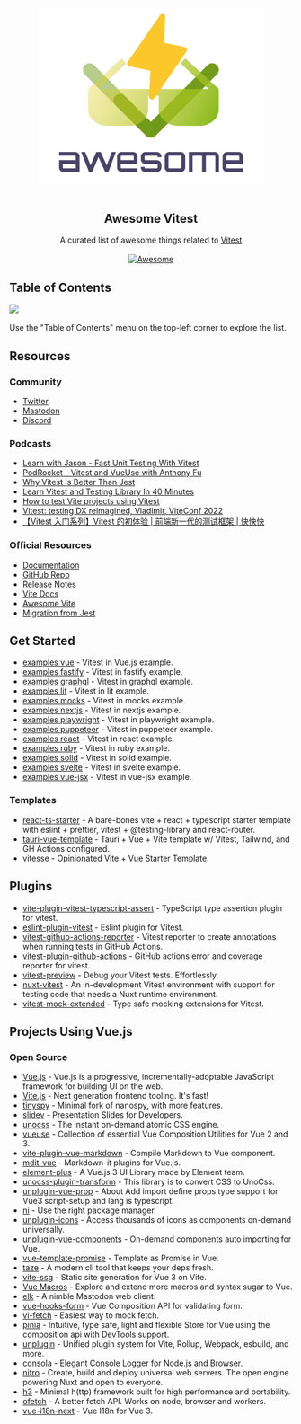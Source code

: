 <!--lint disable awesome-heading awesome-github awesome-toc double-link -->

<p align="center">
  <br>
  <img width="400" src="./assets/logo.svg" alt="logo of awesome-vitest repository">
  <br>
  <br>
</p>

<h2 align='center'>Awesome Vitest</h2>

<p align='center'>
A curated list of awesome things related to <a href='https://github.com/vitest-dev/vitest'>Vitest</a>
<br><br>

<a href='https://github.com/sindresorhus/awesome'>
<img src='https://cdn.rawgit.com/sindresorhus/awesome/d7305f38d29fed78fa85652e3a63e154dd8e8829/media/badge.svg' alt='Awesome'>
</a>
</p>

<!--lint ignore-->

## Table of Contents

<img src="https://user-images.githubusercontent.com/11247099/112722104-819b8a80-8f42-11eb-82f5-dfc2dd5d8a77.png" height="32" />

Use the "Table of Contents" menu on the top-left corner to explore the list.

## Resources

### Community

- [Twitter](https://twitter.com/vitest_dev)
- [Mastodon](https://elk.zone/m.webtoo.ls/@vitest)
- [Discord](https://chat.vitest.dev/)

### Podcasts

- [Learn with Jason - Fast Unit Testing With Vitest](https://www.learnwithjason.dev/fast-unit-testing-with-vitest)
- [PodRocket - Vitest and VueUse with Anthony Fu](https://twitter.com/PodRocketpod/status/1568267996652601347)
- [Why Vitest Is Better Than Jest](https://www.youtube.com/watch?v=7f-71kYhK00)
- [Learn Vitest and Testing Library In 40 Minutes](https://www.youtube.com/watch?v=FJRuG85tXV0)
- [How to test Vite projects using Vitest](https://www.youtube.com/watch?v=rBdGDiwVyes)
- [Vitest: testing DX reimagined, Vladimir, ViteConf 2022](https://www.youtube.com/watch?v=oB553Noerlc)
- [【Vitest 入门系列】Vitest 的初体验 | 前端新一代的测试框架 | 快快快](https://www.bilibili.com/video/BV1mg41167VX/?vd_source=0233b34ff2aaf46322241da1201a50b9)

### Official Resources

- [Documentation](https://vitest.dev/)
- [GitHub Repo](https://github.com/vitest-dev/vitest)
- [Release Notes](https://github.com/vitest-dev/vitest/releases)
- [Vite Docs](https://vitejs.dev/)
- [Awesome Vite](https://github.com/vitejs/awesome-vite)
- [Migration from Jest](https://vitest.dev/guide/migration.html)

## Get Started

- [examples vue](https://github.com/vitest-dev/vitest/tree/main/examples/vue) - Vitest in Vue.js example.
- [examples fastify](https://github.com/vitest-dev/vitest/tree/main/examples/fastify) - Vitest in fastify example.
- [examples graphql](https://github.com/vitest-dev/vitest/tree/main/examples/graphql) - Vitest in graphql example.
- [examples lit](https://github.com/vitest-dev/vitest/tree/main/examples/lit) - Vitest in lit example.
- [examples mocks](https://github.com/vitest-dev/vitest/tree/main/examples/mocks) - Vitest in mocks example.
- [examples nextjs](https://github.com/vitest-dev/vitest/tree/main/examples/nextjs) - Vitest in nextjs example.
- [examples playwright](https://github.com/vitest-dev/vitest/tree/main/examples/playwright) - Vitest in playwright example.
- [examples puppeteer](https://github.com/vitest-dev/vitest/tree/main/examples/puppeteer) - Vitest in puppeteer example.
- [examples react](https://github.com/vitest-dev/vitest/tree/main/examples/react) - Vitest in react example.
- [examples ruby](https://github.com/vitest-dev/vitest/tree/main/examples/ruby) - Vitest in ruby example.
- [examples solid](https://github.com/vitest-dev/vitest/tree/main/examples/solid) - Vitest in solid example.
- [examples svelte](https://github.com/vitest-dev/vitest/tree/main/examples/svelte) - Vitest in svelte example.
- [examples vue-jsx](https://github.com/vitest-dev/vitest/tree/main/examples/vue-jsx) - Vitest in vue-jsx example.

### Templates

- [react-ts-starter](https://github.com/CodingGarden/react-ts-starter) - A bare-bones vite + react + typescript starter template with eslint + prettier, vitest + @testing-library and react-router.
- [tauri-vue-template](https://github.com/Uninen/tauri-vue-template) - Tauri + Vue + Vite template w/ Vitest, Tailwind, and GH Actions configured.
- [vitesse](https://github.com/antfu/vitesse) - Opinionated Vite + Vue Starter Template.

## Plugins

- [vite-plugin-vitest-typescript-assert](https://github.com/skarab42/vite-plugin-vitest-typescript-assert) - TypeScript type assertion plugin for vitest.
- [eslint-plugin-vitest](https://github.com/veritem/eslint-plugin-vitest) - Eslint plugin for Vitest.
- [vitest-github-actions-reporter](https://github.com/sapphi-red/vitest-github-actions-reporter) - Vitest reporter to create annotations when running tests in GitHub Actions.
- [vitest-plugin-github-actions](https://github.com/elonehoo/vitest-plugin-github-actions) - GitHub actions error and coverage reporter for vitest.
- [vitest-preview](https://github.com/nvh95/vitest-preview) - Debug your Vitest tests. Effortlessly. 
- [nuxt-vitest](https://github.com/danielroe/nuxt-vitest) - An in-development Vitest environment with support for testing code that needs a Nuxt runtime environment.
- [vitest-mock-extended](https://github.com/eratio08/vitest-mock-extended) - Type safe mocking extensions for Vitest.

## Projects Using Vue.js

### Open Source
- [Vue.js](https://github.com/vuejs/core) - Vue.js is a progressive, incrementally-adoptable JavaScript framework for building UI on the web.
- [Vite.js](https://github.com/vitejs/vite) - Next generation frontend tooling. It's fast!
- [tinyspy](https://github.com/tinylibs/tinyspy) - Minimal fork of nanospy, with more features.
- [slidev](https://github.com/slidevjs/slidev) - Presentation Slides for Developers.
- [unocss](https://github.com/unocss/unocss) - The instant on-demand atomic CSS engine.
- [vueuse](https://github.com/vueuse/vueuse) - Collection of essential Vue Composition Utilities for Vue 2 and 3.
- [vite-plugin-vue-markdown](https://github.com/mdit-vue/vite-plugin-vue-markdown) - Compile Markdown to Vue component.
- [mdit-vue](https://github.com/mdit-vue/mdit-vue) - Markdown-it plugins for Vue.js.
- [element-plus](https://github.com/element-plus/element-plus) - A Vue.js 3 UI Library made by Element team.
- [unocss-plugin-transform](https://github.com/conver-unocss/unocss-plugin-transform) - This library is to convert CSS to UnoCss.
- [unplugin-vue-prop](https://github.com/elonehoo/unplugin-vue-prop) - About
Add import define props type support for Vue3 script-setup and lang is typescript.
- [ni](https://github.com/antfu/ni) - Use the right package manager.
- [unplugin-icons](https://github.com/antfu/unplugin-icons) - Access thousands of icons as components on-demand universally.
- [unplugin-vue-components](https://github.com/antfu/unplugin-vue-components) - On-demand components auto importing for Vue.
- [vue-template-promise](https://github.com/antfu/vue-template-promise) - Template as Promise in Vue.
- [taze](https://github.com/antfu/taze) - A modern cli tool that keeps your deps fresh.
- [vite-ssg](https://github.com/antfu/vite-ssg) - Static site generation for Vue 3 on Vite.
- [Vue Macros](https://github.com/sxzz/unplugin-vue-macros) - Explore and extend more macros and syntax sugar to Vue.
- [elk](https://github.com/elk-zone/elk) - A nimble Mastodon web client.
- [vue-hooks-form](https://github.com/vue-hooks-form/vue-hooks-form) - Vue Composition API for validating form.
- [vi-fetch](https://github.com/sheremet-va/vi-fetch) - Easiest way to mock fetch.
- [pinia](https://github.com/vuejs/pinia) - Intuitive, type safe, light and flexible Store for Vue using the composition api with DevTools support.
- [unplugin](https://github.com/unjs/unplugin) - Unified plugin system for Vite, Rollup, Webpack, esbuild, and more.
- [consola](https://github.com/unjs/consola) - Elegant Console Logger for Node.js and Browser.
- [nitro](https://github.com/unjs/nitro) - Create, build and deploy universal web servers. The open engine powering Nuxt and open to everyone.
- [h3](https://github.com/unjs/h3) - Minimal h(ttp) framework built for high performance and portability.
- [ofetch](https://github.com/unjs/ofetch) - A better fetch API. Works on node, browser and workers.
- [vue-i18n-next](https://github.com/intlify/vue-i18n-next) - Vue I18n for Vue 3.
